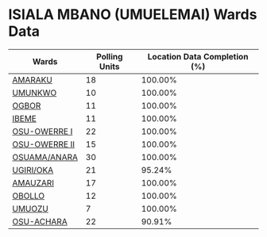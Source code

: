 
# ISIALA MBANO (UMUELEMAI) Wards Data

| Wards | Polling Units | Location Data Completion (%) |
| ---- | ----- | ------- |
| [AMARAKU](./wards/3448-amaraku) | 18 | 100.00% |
| [UMUNKWO](./wards/3449-umunkwo) | 10 | 100.00% |
| [OGBOR](./wards/3450-ogbor) | 11 | 100.00% |
| [IBEME](./wards/3451-ibeme) | 11 | 100.00% |
| [OSU-OWERRE I](./wards/3452-osu-owerre-i) | 22 | 100.00% |
| [OSU-OWERRE II](./wards/3453-osu-owerre-ii) | 15 | 100.00% |
| [OSUAMA/ANARA](./wards/3454-osuama/anara) | 30 | 100.00% |
| [UGIRI/OKA](./wards/3455-ugiri/oka) | 21 | 95.24% |
| [AMAUZARI](./wards/3456-amauzari) | 17 | 100.00% |
| [OBOLLO](./wards/3457-obollo) | 12 | 100.00% |
| [UMUOZU](./wards/3458-umuozu) | 7 | 100.00% |
| [OSU-ACHARA](./wards/3459-osu-achara) | 22 | 90.91% |




